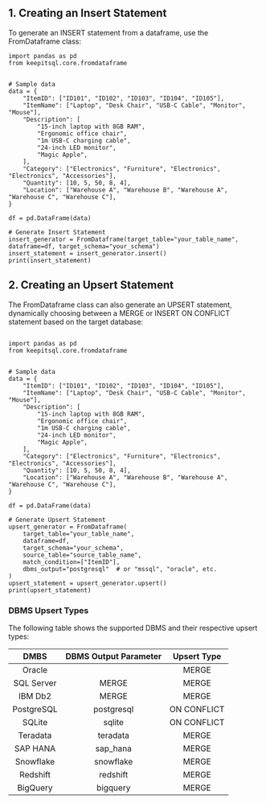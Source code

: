 ## 1. Creating an Insert Statement

To generate an INSERT statement from a dataframe, use the FromDataframe class:


```
import pandas as pd
from keepitsql.core.fromdataframe 


# Sample data
data = {
    "ItemID": ["ID101", "ID102", "ID103", "ID104", "ID105"],
    "ItemName": ["Laptop", "Desk Chair", "USB-C Cable", "Monitor", "Mouse"],
    "Description": [
        "15-inch laptop with 8GB RAM",
        "Ergonomic office chair",
        "1m USB-C charging cable",
        "24-inch LED monitor",
        "Magic Apple",
    ],
    "Category": ["Electronics", "Furniture", "Electronics", "Electronics", "Accessories"],
    "Quantity": [10, 5, 50, 8, 4],
    "Location": ["Warehouse A", "Warehouse B", "Warehouse A", "Warehouse C", "Warehouse C"],
}

df = pd.DataFrame(data)

# Generate Insert Statement
insert_generator = FromDataframe(target_table="your_table_name", dataframe=df, target_schema="your_schema")
insert_statement = insert_generator.insert()
print(insert_statement)
```


## 2. Creating an Upsert Statement

The FromDataframe class can also generate an UPSERT statement, dynamically choosing between a MERGE or INSERT ON CONFLICT statement based on the target database:

```

import pandas as pd
from keepitsql.core.fromdataframe


# Sample data
data = {
    "ItemID": ["ID101", "ID102", "ID103", "ID104", "ID105"],
    "ItemName": ["Laptop", "Desk Chair", "USB-C Cable", "Monitor", "Mouse"],
    "Description": [
        "15-inch laptop with 8GB RAM",
        "Ergonomic office chair",
        "1m USB-C charging cable",
        "24-inch LED monitor",
        "Magic Apple",
    ],
    "Category": ["Electronics", "Furniture", "Electronics", "Electronics", "Accessories"],
    "Quantity": [10, 5, 50, 8, 4],
    "Location": ["Warehouse A", "Warehouse B", "Warehouse A", "Warehouse C", "Warehouse C"],
}

df = pd.DataFrame(data)

# Generate Upsert Statement
upsert_generator = FromDataframe(
    target_table="your_table_name",
    dataframe=df,
    target_schema="your_schema",
    source_table="source_table_name",
    match_condition=["ItemID"],
    dbms_output="postgresql"  # or "mssql", "oracle", etc.
)
upsert_statement = upsert_generator.upsert()
print(upsert_statement)

```


### DBMS Upsert Types

The following table shows the supported DBMS and their respective upsert types:


| DMBS       | DBMS Output Parameter | Upsert Type |   
|  :-------: | :-------:             |  :-------:     |
| Oracle     |                       | MERGE   |
| SQL Server | MERGE                 |  MERGE   |
| IBM Db2	 | MERGE                 |  MERGE   |
| PostgreSQL | postgresql            | ON CONFLICT   |
| SQLite     | sqlite                | ON CONFLICT   |
| Teradata   | teradata              | MERGE   |
| SAP HANA   | sap_hana              | MERGE   |
| Snowflake  | snowflake             | MERGE   |
| Redshift   | redshift              | MERGE   |
| BigQuery   | bigquery              | MERGE   |




<!-- DBMS	Upsert Type
Oracle	MERGE
SQL Server	MERGE
IBM Db2	MERGE
PostgreSQL	ON CONFLICT / MERGE (15+)
MySQL	ON DUPLICATE KEY UPDATE
SQLite	ON CONFLICT
Teradata	MERGE
SAP HANA	MERGE
Snowflake	MERGE
Redshift	MERGE
BigQuery	MERGE -->